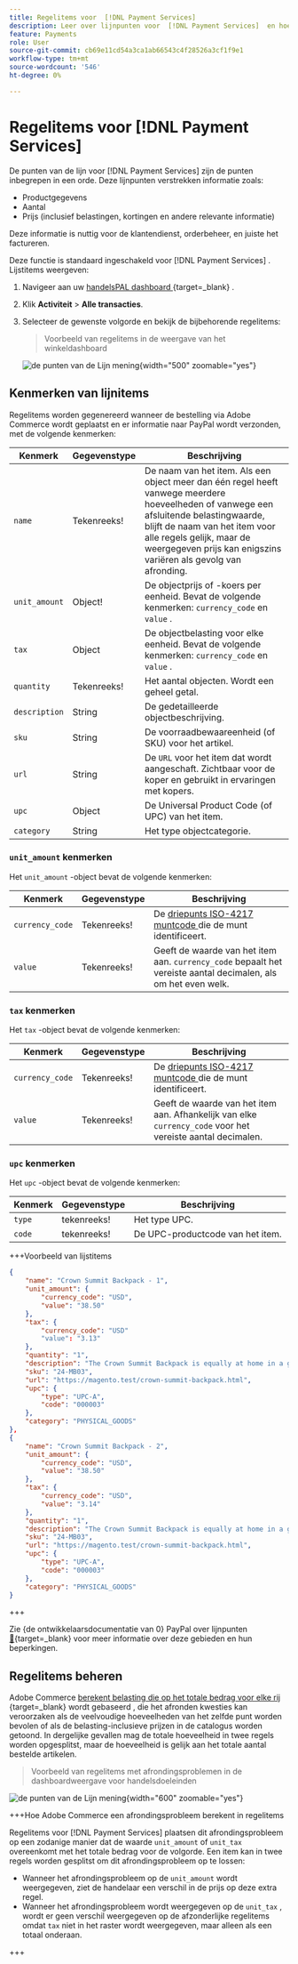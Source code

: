 ```yaml
---
title: Regelitems voor  [!DNL Payment Services]
description: Leer over lijnpunten voor  [!DNL Payment Services]  en hoe te om lijnpunten in het handelaardashboard te bekijken.
feature: Payments
role: User
source-git-commit: cb69e11cd54a3ca1ab66543c4f28526a3cf1f9e1
workflow-type: tm+mt
source-wordcount: '546'
ht-degree: 0%

---
```


# Regelitems voor [!DNL Payment Services]

De punten van de lijn voor [!DNL Payment Services] zijn de punten inbegrepen in een orde. Deze lijnpunten verstrekken informatie zoals:

* Productgegevens
* Aantal
* Prijs (inclusief belastingen, kortingen en andere relevante informatie)

Deze informatie is nuttig voor de klantendienst, orderbeheer, en juiste het factureren.

Deze functie is standaard ingeschakeld voor [!DNL Payment Services] . Lijstitems weergeven:

1. Navigeer aan uw [ handelsPAL dashboard ](https://www.paypal.com/merchant/){target=_blank} .

1. Klik **Activiteit** > **Alle transacties**.

1. Selecteer de gewenste volgorde en bekijk de bijbehorende regelitems:

   > Voorbeeld van regelitems in de weergave van het winkeldashboard

   ![ de punten van de Lijn mening ](assets/paypal-shopper-dashboard-line-items-view.png){width="500" zoomable="yes"}

## Kenmerken van lijnitems

Regelitems worden gegenereerd wanneer de bestelling via Adobe Commerce wordt geplaatst en er informatie naar PayPal wordt verzonden, met de volgende kenmerken:

| Kenmerk | Gegevenstype | Beschrijving |
| --- | --- | --- |
| `name` | Tekenreeks! | De naam van het item. Als een object meer dan één regel heeft vanwege meerdere hoeveelheden of vanwege een afsluitende belastingwaarde, blijft de naam van het item voor alle regels gelijk, maar de weergegeven prijs kan enigszins variëren als gevolg van afronding. |
| `unit_amount` | Object! | De objectprijs of -koers per eenheid. Bevat de volgende kenmerken: `currency_code` en `value` . |
| `tax` | Object | De objectbelasting voor elke eenheid. Bevat de volgende kenmerken: `currency_code` en `value` . |
| `quantity` | Tekenreeks! | Het aantal objecten. Wordt een geheel getal. |
| `description` | String | De gedetailleerde objectbeschrijving. |
| `sku` | String | De voorraadbewaareenheid (of SKU) voor het artikel. |
| `url` | String | De `URL` voor het item dat wordt aangeschaft. Zichtbaar voor de koper en gebruikt in ervaringen met kopers. |
| `upc` | Object | De Universal Product Code (of UPC) van het item. |
| `category` | String | Het type objectcategorie. |

### `unit_amount` kenmerken

Het `unit_amount` -object bevat de volgende kenmerken:

| Kenmerk | Gegevenstype | Beschrijving |
| --- | --- | --- |
| `currency_code` | Tekenreeks! | De [ driepunts ISO-4217 muntcode ](https://developer.paypal.com/api/rest/reference/currency-codes/) die de munt identificeert. |
| `value` | Tekenreeks! | Geeft de waarde van het item aan. `currency_code` bepaalt het vereiste aantal decimalen, als om het even welk. |

### `tax` kenmerken

Het `tax` -object bevat de volgende kenmerken:

| Kenmerk | Gegevenstype | Beschrijving |
| --- | --- | --- |
| `currency_code` | Tekenreeks! | De [ driepunts ISO-4217 muntcode ](https://developer.paypal.com/api/rest/reference/currency-codes/) die de munt identificeert. |
| `value` | Tekenreeks! | Geeft de waarde van het item aan. Afhankelijk van elke `currency_code` voor het vereiste aantal decimalen. |

### `upc` kenmerken

Het `upc` -object bevat de volgende kenmerken:

| Kenmerk | Gegevenstype | Beschrijving |
| --- | --- | --- |
| `type` | tekenreeks! | Het type UPC. |
| `code` | tekenreeks! | De UPC-productcode van het item. |

+++Voorbeeld van lijstitems

```json
{
    "name": "Crown Summit Backpack - 1",
    "unit_amount": {
        "currency_code": "USD",
        "value": "38.50"
    },
    "tax": {
        "currency_code": "USD"
        "value": "3.13"
    },
    "quantity": "1",
    "description": "The Crown Summit Backpack is equally at home in a gym locker, study cube or a pup tent, so be sure yours is packed with books,",
    "sku": "24-MB03",
    "url": "https://magento.test/crown-summit-backpack.html",
    "upc": {
        "type": "UPC-A",
        "code": "000003"
    },
    "category": "PHYSICAL_GOODS"
},
{
    "name": "Crown Summit Backpack - 2",
    "unit_amount": {
        "currency_code": "USD",
        "value": "38.50"
    },
    "tax": {
        "currency_code": "USD",
        "value": "3.14"
    },
    "quantity": "1",
    "description": "The Crown Summit Backpack is equally at home in a gym locker, study cube or a pup tent, so be sure yours is packed with books,",
    "sku": "24-MB03",
    "url": "https://magento.test/crown-summit-backpack.html",
    "upc": {
        "type": "UPC-A",
        "code": "000003"
    },
    "category": "PHYSICAL_GOODS"
}
```

+++

Zie {de ontwikkelaarsdocumentatie van 0} PayPal over lijnpunten [&#128279;](https://developer.paypal.com/docs/api/orders/v2/#definition-line_item){target=_blank}  voor meer informatie over deze gebieden en hun beperkingen.

## Regelitems beheren

Adobe Commerce [ berekent belasting die op het totale bedrag voor elke rij ](https://experienceleague.adobe.com/en/docs/commerce-admin/stores-sales/site-store/taxes/taxes#warning-messages){target=_blank} wordt gebaseerd , die het afronden kwesties kan veroorzaken als de veelvoudige hoeveelheden van het zelfde punt worden bevolen of als de belasting-inclusieve prijzen in de catalogus worden getoond. In dergelijke gevallen mag de totale hoeveelheid in twee regels worden opgesplitst, maar de hoeveelheid is gelijk aan het totale aantal bestelde artikelen.

> Voorbeeld van regelitems met afrondingsproblemen in de dashboardweergave voor handelsdoeleinden

![ de punten van de Lijn mening ](assets/line-items-example.png){width="600" zoomable="yes"}

+++Hoe Adobe Commerce een afrondingsprobleem berekent in regelitems

Regelitems voor [!DNL Payment Services] plaatsen dit afrondingsprobleem op een zodanige manier dat de waarde `unit_amount` of `unit_tax` overeenkomt met het totale bedrag voor de volgorde. Een item kan in twee regels worden gesplitst om dit afrondingsprobleem op te lossen:

* Wanneer het afrondingsprobleem op de `unit_amount` wordt weergegeven, ziet de handelaar een verschil in de prijs op deze extra regel.
* Wanneer het afrondingsprobleem wordt weergegeven op de `unit_tax` , wordt er geen verschil weergegeven op de afzonderlijke regelitems omdat `tax` niet in het raster wordt weergegeven, maar alleen als een totaal onderaan.

+++

